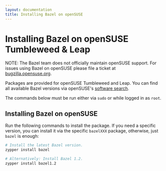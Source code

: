 ```yaml
---
layout: documentation
title: Installing Bazel on openSUSE
---
```


# Installing Bazel on openSUSE Tumbleweed & Leap

NOTE: The Bazel team does not officially maintain openSUSE support. For issues
using Bazel on openSUSE please file a ticket at [bugzilla.opensuse.org](https://bugzilla.opensuse.org/).

Packages are provided for openSUSE Tumbleweed and Leap. You can find all
available Bazel versions via openSUSE's [software search](https://software.opensuse.org/search?utf8=%E2%9C%93&baseproject=ALL&q=bazel).

The commands below must be run either via `sudo` or while logged in as `root`.

## Installing Bazel on openSUSE

Run the following commands to install the package. If you need a specific
version, you can install it via the specific `bazelXXX` package, otherwise,
just `bazel` is enough:

```bash
# Install the latest Bazel version.
zypper install bazel

# Alternatively: Install Bazel 1.2.
zypper install bazel1.2
```
